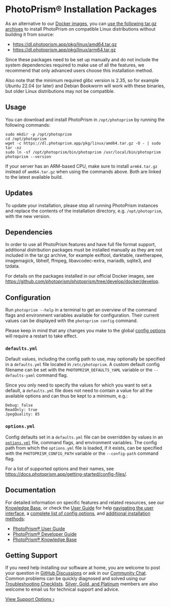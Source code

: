 # PhotoPrism® Installation Packages

As an alternative to our [Docker images](https://docs.photoprism.app/getting-started/docker-compose/), you can [use the following tar.gz archives](https://dl.photoprism.app/pkg/linux/) to install PhotoPrism on compatible Linux distributions without building it from source:

- <https://dl.photoprism.app/pkg/linux/amd64.tar.gz>
- <https://dl.photoprism.app/pkg/linux/arm64.tar.gz>

Since these packages need to be set up manually and do not include the system dependencies required to make use of all the features, we recommend that only advanced users choose this installation method.

Also note that the minimum required glibc version is 2.35, so for example Ubuntu 22.04 (or later) and Debian Bookworm will work with these binaries, but older Linux distributions may not be compatible.

## Usage ##

You can download and install PhotoPrism in `/opt/photoprism` by running the following commands:

```
sudo mkdir -p /opt/photoprism
cd /opt/photoprism
wget -c https://dl.photoprism.app/pkg/linux/amd64.tar.gz -O - | sudo tar -xz
sudo ln -sf /opt/photoprism/bin/photoprism /usr/local/bin/photoprism
photoprism --version
```

If your server has an ARM-based CPU, make sure to install `arm64.tar.gz` instead of `amd64.tar.gz` when using the commands above. Both are linked to the latest available build.

## Updates ##

To update your installation, please stop all running PhotoPrism instances and replace the contents of the installation directory, e.g. `/opt/photoprism`, with the new version.

## Dependencies ##

In order to use all PhotoPrism features and have full file format support, additional distribution packages must be installed manually as they are not included in the tar.gz archive, for example exiftool, darktable, rawtherapee, imagemagick, libheif, ffmpeg, libavcodec-extra, mariadb, sqlite3, and tzdata.

For details on the packages installed in our official Docker images, see <https://github.com/photoprism/photoprism/tree/develop/docker/develop>.

## Configuration ##

Run `photoprism --help` in a terminal to get an overview of the command flags and environment variables available for configuration. Their current values can be displayed with the `photoprism config` command.

Please keep in mind that any changes you make to the global [config options](https://docs.photoprism.app/getting-started/config-options/) will require a restart to take effect.

### `defaults.yml` ###

Default values, including the config path to use, may optionally be specified in a `defaults.yml` file located in `/etc/photoprism`. A custom default config filename can be set with the `PHOTOPRISM_DEFAULTS_YAML` variable or the `--defaults-yaml` command flag.

Since you only need to specify the values for which you want to set a default, a `defaults.yml` file does not need to contain a value for all the available options and can thus be kept to a minimum, e.g.:

```
Debug: false
ReadOnly: true
JpegQuality: 85
```

### `options.yml` ###

Config defaults set in a `defaults.yml` file can be overridden by values in an [`options.yml`](https://docs.photoprism.app/getting-started/config-files/) file, command flags, and environment variables. The config path from which the `options.yml` file is loaded, if it exists, can be specified with the `PHOTOPRISM_CONFIG_PATH` variable or the `--config-path` command flag.

For a list of supported options and their names, see <https://docs.photoprism.app/getting-started/config-files/>.

## Documentation

For detailed information on specific features and related resources, see our [Knowledge Base](https://www.photoprism.app/kb), or check the [User Guide](https://docs.photoprism.app/user-guide/) for help [navigating the user interface](https://docs.photoprism.app/user-guide/navigate/), a [complete list of config options](https://docs.photoprism.app/getting-started/config-options/), and [additional installation methods](https://docs.photoprism.app/getting-started/):

- [PhotoPrism® User Guide](https://docs.photoprism.app/user-guide/)
- [PhotoPrism® Developer Guide](https://docs.photoprism.app/developer-guide/)
- [PhotoPrism® Knowledge Base](https://www.photoprism.app/kb)

## Getting Support

If you need help installing our software at home, you are welcome to post your question in [GitHub Discussions](https://link.photoprism.app/discussions) or ask in our [Community Chat](https://link.photoprism.app/chat). Common problems can be quickly diagnosed and solved using our [Troubleshooting Checklists](https://docs.photoprism.app/getting-started/troubleshooting/). [Silver, Gold, and Platinum](https://link.photoprism.app/membership) members are also welcome to email us for technical support and advice.

[View Support Options ›](https://www.photoprism.app/kb/getting-support)
